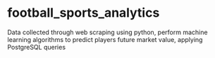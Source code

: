 # football_sports_analytics
Data collected through web scraping using python, perform machine learning algorithms to predict players future market value, applying PostgreSQL queries 
